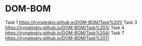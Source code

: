 # DOM-BOM

Task 1 https://irynaleskiv.github.io/DOM-BOM/Task%201/ 
Task 3 https://irynaleskiv.github.io/DOM-BOM/Task%203/ 
Task 4 https://irynaleskiv.github.io/DOM-BOM/Task%204/ 
Task 7 https://irynaleskiv.github.io/DOM-BOM/Task%207/

